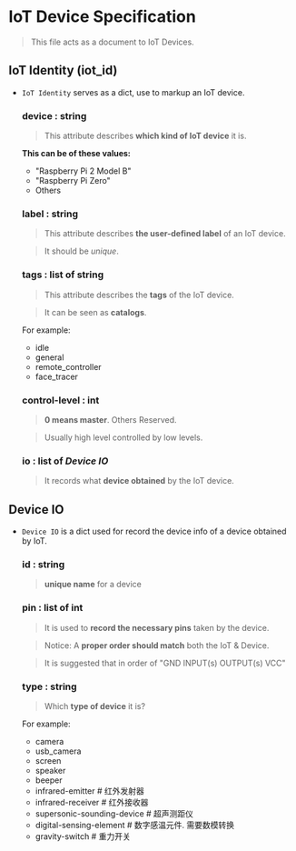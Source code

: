 # IoT Device Specification

> This file acts as a document to IoT Devices.

## IoT Identity (iot_id)

- `IoT Identity` serves as a dict, use to markup an IoT device.


    ### device : string

    > This attribute describes **which kind of IoT device** it is.

    **This can be of these values:**

    - "Raspberry Pi 2 Model B"
    - "Raspberry Pi Zero"
    - Others


    ### label : string

    > This attribute describes **the user-defined label** of an IoT device.

    > It should be *unique*.


    ### tags : list of string

    > This attribute describes the **tags** of the IoT device.

    > It can be seen as **catalogs**.

    For example:

    - idle
    - general
    - remote_controller
    - face_tracer


    ### control-level : int

    > **0 means master**. Others Reserved.

    > Usually high level controlled by low levels.


    ### io : list of *Device IO*

    > It records what **device obtained** by the IoT device.


## Device IO

- `Device IO` is a dict used for record the device info of a device obtained by IoT.


    ### id : string

    > **unique name** for a device


    ### pin : list of int

    > It is used to **record the necessary pins** taken by the device.

    > Notice: A **proper order should match** both the IoT & Device.

    > It is suggested that in order of "GND INPUT(s) OUTPUT(s) VCC"


    ### type : string

    > Which **type of device** it is?

    For example:

    - camera
    - usb_camera
    - screen
    - speaker
    - beeper
    - infrared-emitter   # 红外发射器
    - infrared-receiver  # 红外接收器
    - supersonic-sounding-device  # 超声测距仪
    - digital-sensing-element  # 数字感温元件. 需要数模转换
    - gravity-switch  #  重力开关
    